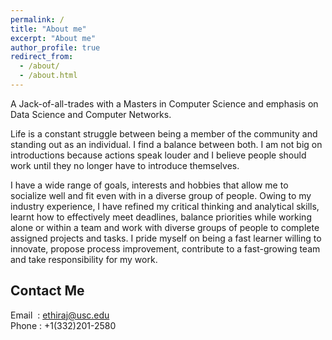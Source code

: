 ```yaml
---
permalink: /
title: "About me"
excerpt: "About me"
author_profile: true
redirect_from: 
  - /about/
  - /about.html
---
```


A Jack-of-all-trades with a Masters in Computer Science and emphasis on Data Science and Computer Networks.
 
Life is a constant struggle between being a member of the community and standing out as an individual. I find a balance between both. I am not big on introductions because actions speak louder and I believe people should work until they no longer have to introduce themselves.

I have a wide range of goals, interests and hobbies that allow me to socialize well and fit even with in a diverse group of people. Owing to my industry experience, I have refined my critical thinking and analytical skills, learnt how to effectively meet deadlines, balance priorities while working alone or within a team and work with diverse groups of people to complete assigned projects and tasks. I pride myself on being a fast learner willing to innovate, propose process improvement, contribute to a fast-growing team and take responsibility for my work.

Contact Me
------
Email&nbsp;&nbsp;: ethiraj@usc.edu<br>
Phone : +1(332)201-2580
